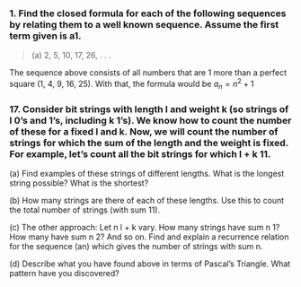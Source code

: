### 1. Find the closed formula for each of the following sequences by relating them to a well known sequence. Assume the first term given is a1.
>(a) 2, 5, 10, 17, 26, . . .

The sequence above consists of all numbers that are 1 more than a perfect square (1, 4, 9, 16, 25). With that, the formula would be $a_n = n^2 +1$

### 17. Consider bit strings with length l and weight k (so strings of l 0’s and 1’s, including k 1’s). We know how to count the number of these for a fixed l and k. Now, we will count the number of strings for which the sum of the length and the weight is fixed. For example, let’s count all the bit strings for which l + k  11.

(a) Find examples of these strings of different lengths. What is the
longest string possible? What is the shortest?

(b) How many strings are there of each of these lengths. Use this to
count the total number of strings (with sum 11).

(c) The other approach: Let n  l + k vary. How many strings have
sum n  1? How many have sum n  2? And so on. Find and
explain a recurrence relation for the sequence (an) which gives
the number of strings with sum n.

(d) Describe what you have found above in terms of Pascal’s Triangle.
What pattern have you discovered?